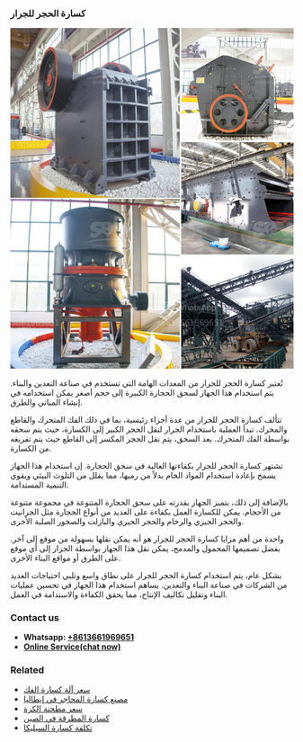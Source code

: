<h3>كسارة الحجر للجرار</h3><img src='1701852773.jpg' alt=''><p>تُعتبر كسارة الحجر للجرار من المعدات الهامة التي تستخدم في صناعة التعدين والبناء. يتم استخدام هذا الجهاز لسحق الحجارة الكبيرة إلى حجم أصغر يمكن استخدامه في إنشاء المباني والطرق.</p><p>تتألف كسارة الحجر للجرار من عدة أجزاء رئيسية، بما في ذلك الفك المتحرك والقاطع والمحرك. تبدأ العملية باستخدام الجرار لنقل الحجر الكبير إلى الكسارة، حيث يتم سحقه بواسطة الفك المتحرك. بعد السحق، يتم نقل الحجر المكسر إلى القاطع حيث يتم تفريغه من الكسارة.</p><p>تشتهر كسارة الحجر للجرار بكفاءتها العالية في سحق الحجارة. إن استخدام هذا الجهاز يسمح بإعادة استخدام المواد الخام بدلاً من رميها، مما يقلل من التلوث البيئي ويقوي التنمية المستدامة. </p><p>بالإضافة إلى ذلك، يتميز الجهاز بقدرته على سحق الحجارة المتنوعة في مجموعة متنوعة من الأحجام. يمكن للكسارة العمل بكفاءة على العديد من أنواع الحجارة مثل الجرانيت والحجر الجيري والرخام والحجر الجيري والبازلت والصخور الصلبة الأخرى.</p><p>واحدة من أهم مزايا كسارة الحجر للجرار هو أنه يمكن نقلها بسهولة من موقع إلى آخر. بفضل تصميمها المحمول والمدمج، يمكن نقل هذا الجهاز بواسطة الجرار إلى أي موقع على الطرق أو مواقع البناء الأخرى.</p><p>بشكل عام، يتم استخدام كسارة الحجر للجرار على نطاق واسع وتلبي احتياجات العديد من الشركات في صناعة البناء والتعدين. يساهم استخدام هذا الجهاز في تحسين عمليات البناء وتقليل تكاليف الإنتاج، مما يحقق الكفاءة والاستدامة في العمل.</p><h3>Contact us</h3><ul><li><strong>Whatsapp:&nbsp;<a href="https://wa.me/8613661969651">+8613661969651</a></strong></li><li><a href="https://swt.shibang-china.com/?git&amp;zhl&amp;كسارة الحجر للجرار"><strong>Online Service(chat now)</strong></a></li></ul><h3>Related</h3><ul><li><a href='سعر آلة كسارة الفك.md'>سعر آلة كسارة الفك</a></li><li><a href='مصنع كسارة المحاجر في إيطاليا.md'>مصنع كسارة المحاجر في إيطاليا</a></li><li><a href='سعر مطحنة الكرة.md'>سعر مطحنة الكرة</a></li><li><a href='كسارة المطرقة في الصين.md'>كسارة المطرقة في الصين</a></li><li><a href='تكلفة كسارة السيليكا.md'>تكلفة كسارة السيليكا</a></li></ul>